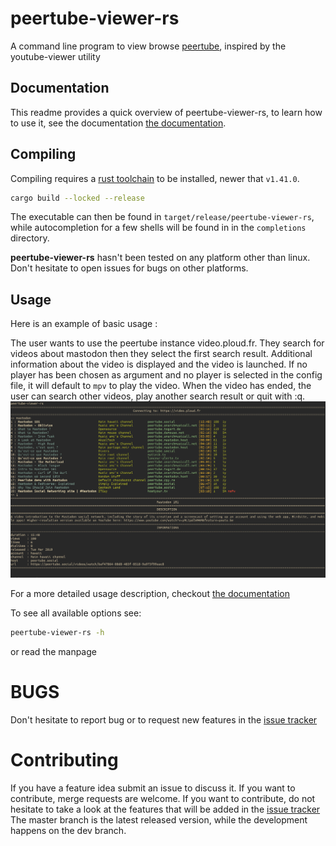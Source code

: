 peertube-viewer-rs
===

A command line program to view browse [peertube](https://joinpeertube.org), inspired by the youtube-viewer utility

Documentation
---

This readme provides a quick overview of peertube-viewer-rs, to learn how to use it, see the documentation [the documentation](https://docs.peertube-viewer.com).

Compiling
---

Compiling requires a [rust toolchain](https://www.rust-lang.org/tools/install) to be installed, newer that `v1.41.0`.

```bash
cargo build --locked --release
```

The executable can then be found in `target/release/peertube-viewer-rs`, while autocompletion for a few shells will be found in in the `completions` directory.

**peertube-viewer-rs** hasn't been tested on any platform other than linux.
Don't hesitate to open issues for bugs on other platforms.

Usage
---
Here is an example of basic usage :

The user wants to use the peertube instance video.ploud.fr. They search for videos about mastodon then they select the first search result. Additional information about the video is displayed and the video is launched. If no player has been chosen as argument and no player is selected in the config file, it will default to `mpv` to play the video. When the video has ended, the user can search other videos, play another search result or quit with :q.
![Screenshot of basic usage](docs/src/screenshots/screenshot.png?raw=true "Exemple usage")

For a more detailed usage description, checkout [the documentation](https://docs.peertube-viewer.com)

To see all available options see:
```bash
peertube-viewer-rs -h
```
or read the manpage

BUGS
====

Don't hesitate to report bug or to request new features in the [issue tracker](https://gitlab.com/peertube-viewer/peertube-viewer-rs/-/issues)


Contributing
===

If you have a feature idea submit an issue to discuss it.
If you want to contribute, merge requests are welcome.
If you want to contribute, do not hesitate to take a look at the features that will be added in the [issue tracker](https://gitlab.com/peertube-viewer/peertube-viewer-rs/-/issues?label_name%5B%5D=Feature)
The master branch is the latest released version, while the development happens on the dev branch.

